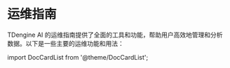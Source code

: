 # 运维指南

TDengine AI 的运维指南提供了全面的工具和功能，帮助用户高效地管理和分析数据。以下是一些主要的运维功能和用法：

import DocCardList from '@theme/DocCardList';

<DocCardList />

